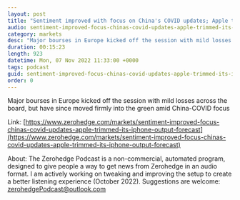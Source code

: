 ```yaml
---
layout: post
title: "Sentiment improved with focus on China's COVID updates; Apple trimmed its iPhone output forecast - Newsquawk US Market Open"
audio: sentiment-improved-focus-chinas-covid-updates-apple-trimmed-its-iphone-output-forecast-0
category: markets
desc: "Major bourses in Europe kicked off the session with mild losses across the board, but have since moved firmly into the green amid China-COVID focus"
duration: 00:15:23
length: 923
datetime: Mon, 07 Nov 2022 11:33:00 +0000
tags: podcast
guid: sentiment-improved-focus-chinas-covid-updates-apple-trimmed-its-iphone-output-forecast-0
order: 0
---
```

Major bourses in Europe kicked off the session with mild losses across the board, but have since moved firmly into the green amid China-COVID focus

Link: [https://www.zerohedge.com/markets/sentiment-improved-focus-chinas-covid-updates-apple-trimmed-its-iphone-output-forecast](https://www.zerohedge.com/markets/sentiment-improved-focus-chinas-covid-updates-apple-trimmed-its-iphone-output-forecast)

About: The Zerohedge Podcast is a non-commercial, automated program, designed to give people a way to get news from Zerohedge in an audio format.  I am actively working on tweaking and improving the setup to create a better listening experience (October 2022).  Suggestions are welcome: [zerohedgePodcast@outlook.com](mailto:zerohedgePodcast@outlook.com)
